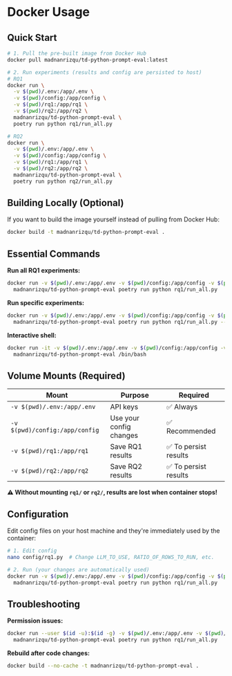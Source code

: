 # Docker Usage

## Quick Start

```bash
# 1. Pull the pre-built image from Docker Hub
docker pull madnanrizqu/td-python-prompt-eval:latest

# 2. Run experiments (results and config are persisted to host)
# RQ1
docker run \
  -v $(pwd)/.env:/app/.env \
  -v $(pwd)/config:/app/config \
  -v $(pwd)/rq1:/app/rq1 \
  -v $(pwd)/rq2:/app/rq2 \
  madnanrizqu/td-python-prompt-eval \
  poetry run python rq1/run_all.py

# RQ2
docker run \
  -v $(pwd)/.env:/app/.env \
  -v $(pwd)/config:/app/config \
  -v $(pwd)/rq1:/app/rq1 \
  -v $(pwd)/rq2:/app/rq2 \
  madnanrizqu/td-python-prompt-eval \
  poetry run python rq2/run_all.py
```

## Building Locally (Optional)

If you want to build the image yourself instead of pulling from Docker Hub:

```bash
docker build -t madnanrizqu/td-python-prompt-eval .
```

## Essential Commands

**Run all RQ1 experiments:**

```bash
docker run -v $(pwd)/.env:/app/.env -v $(pwd)/config:/app/config -v $(pwd)/rq1:/app/rq1 \
  madnanrizqu/td-python-prompt-eval poetry run python rq1/run_all.py
```

**Run specific experiments:**

```bash
docker run -v $(pwd)/.env:/app/.env -v $(pwd)/config:/app/config -v $(pwd)/rq1:/app/rq1 \
  madnanrizqu/td-python-prompt-eval poetry run python rq1/run_all.py --folders human_eval_chatgpt4o
```

**Interactive shell:**

```bash
docker run -it -v $(pwd)/.env:/app/.env -v $(pwd)/config:/app/config -v $(pwd)/rq1:/app/rq1 -v $(pwd)/rq2:/app/rq2 \
  madnanrizqu/td-python-prompt-eval /bin/bash
```

## Volume Mounts (Required)

| Mount | Purpose | Required |
|-------|---------|----------|
| `-v $(pwd)/.env:/app/.env` | API keys | ✅ Always |
| `-v $(pwd)/config:/app/config` | Use your config changes | ✅ Recommended |
| `-v $(pwd)/rq1:/app/rq1` | Save RQ1 results | ✅ To persist results |
| `-v $(pwd)/rq2:/app/rq2` | Save RQ2 results | ✅ To persist results |

**⚠️ Without mounting `rq1/` or `rq2/`, results are lost when container stops!**

## Configuration

Edit config files on your host machine and they're immediately used by the container:

```bash
# 1. Edit config
nano config/rq1.py  # Change LLM_TO_USE, RATIO_OF_ROWS_TO_RUN, etc.

# 2. Run (your changes are automatically used)
docker run -v $(pwd)/.env:/app/.env -v $(pwd)/config:/app/config -v $(pwd)/rq1:/app/rq1 \
  madnanrizqu/td-python-prompt-eval poetry run python rq1/run_all.py
```

## Troubleshooting

**Permission issues:**

```bash
docker run --user $(id -u):$(id -g) -v $(pwd)/.env:/app/.env -v $(pwd)/rq1:/app/rq1 \
  madnanrizqu/td-python-prompt-eval poetry run python rq1/run_all.py
```

**Rebuild after code changes:**

```bash
docker build --no-cache -t madnanrizqu/td-python-prompt-eval .
```
